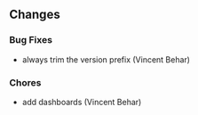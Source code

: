 ## Changes

### Bug Fixes

* always trim the version prefix (Vincent Behar)

### Chores

* add dashboards (Vincent Behar)

